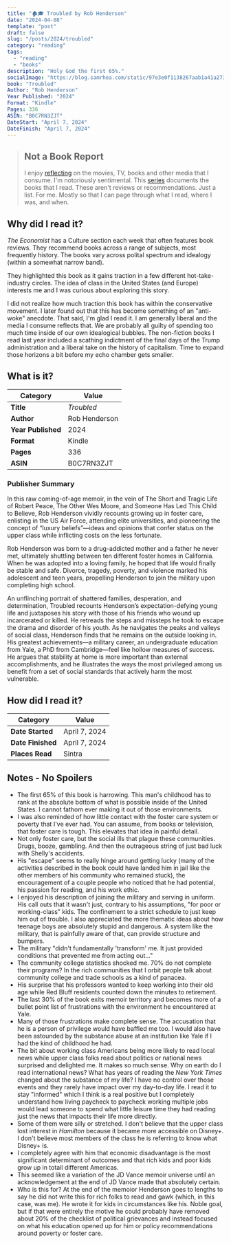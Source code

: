 ```yaml
---
title: "🏚️🎓 Troubled by Rob Henderson"
date: "2024-04-08"
template: "post"
draft: false
slug: "/posts/2024/troubled"
category: "reading"
tags:
  - "reading"
  - "books"
description: "Holy God the first 65%."
socialImage: "https://blog.samrhea.com/static/97e3e0f1138267aab1a41a27307af5fb/18ee2/photo.avif"
book: "Troubled"
Author: "Rob Henderson"
Year Published: "2024"
Format: "Kindle"
Pages: 336
ASIN: "B0C7RN3ZJT"
DateStart: "April 7, 2024"
DateFinish: "April 7, 2024"
---
```


> ## Not a Book Report
> I enjoy [reflecting](https://blog.samrhea.com/posts/2019/analyze-media-habits) on the movies, TV, books and other media that I consume. I'm notoriously sentimental. This [series](https://blog.samrhea.com/category/reading) documents the books that I read. These aren't reviews or recommendations. Just a list. For me. Mostly so that I can page through what I read, where I was, and when.

## Why did I read it?

_The Economist_ has a Culture section each week that often features book reviews. They recommend books across a range of subjects, most frequently history. The books vary across polital spectrum and idealogy (within a somewhat narrow band).

They highlighted this book as it gains traction in a few different hot-take-industry circles. The idea of class in the United States (and Europe) interests me and I was curious about exploring this story.

I did not realize how much traction this book has within the conservative movement. I later found out that this has become something of an "anti-woke" anecdote. That said, I'm glad I read it. I am generally liberal and the media I consume reflects that. We are probably all guilty of spending too much time inside of our own idealogical bubbles. The non-fiction books I read last year included a scathing indictment of the final days of the Trump administration and a liberal take on the history of capitalism. Time to expand those horizons a bit before my echo chamber gets smaller.

## What is it?

|Category|Value|
|---|---|
|**Title**|*Troubled*|
|**Author**|Rob Henderson|
|**Year Published**|2024|
|**Format**|Kindle|
|**Pages**|336|
|**ASIN**|B0C7RN3ZJT|

### Publisher Summary

In this raw coming-of-age memoir, in the vein of The Short and Tragic Life of Robert Peace, The Other Wes Moore, and Someone Has Led This Child to Believe, Rob Henderson vividly recounts growing up in foster care, enlisting in the US Air Force, attending elite universities, and pioneering the concept of “luxury beliefs”—ideas and opinions that confer status on the upper class while inflicting costs on the less fortunate.

Rob Henderson was born to a drug-addicted mother and a father he never met, ultimately shuttling between ten different foster homes in California. When he was adopted into a loving family, he hoped that life would finally be stable and safe. Divorce, tragedy, poverty, and violence marked his adolescent and teen years, propelling Henderson to join the military upon completing high school.

An unflinching portrait of shattered families, desperation, and determination, Troubled recounts Henderson’s expectation-defying young life and juxtaposes his story with those of his friends who wound up incarcerated or killed. He retreads the steps and missteps he took to escape the drama and disorder of his youth. As he navigates the peaks and valleys of social class, Henderson finds that he remains on the outside looking in. His greatest achievements—a military career, an undergraduate education from Yale, a PhD from Cambridge—feel like hollow measures of success. He argues that stability at home is more important than external accomplishments, and he illustrates the ways the most privileged among us benefit from a set of social standards that actively harm the most vulnerable.

## How did I read it?

|Category|Value|
|---|---|
|**Date Started**|April 7, 2024|
|**Date Finished**|April 7, 2024|
|**Places Read**|Sintra|

## Notes - No Spoilers

* The first 65% of this book is harrowing. This man's childhood has to rank at the absolute bottom of what is possible inside of the United States. I cannot fathom ever making it out of those environments.
* I was also reminded of how little contact with the foster care system or poverty that I've ever had. You can assume, from books or television, that foster care is tough. This elevates that idea in painful detail.
* Not only foster care, but the social ills that plague these communities. Drugs, booze, gambling. And then the outrageous string of just bad luck with Shelly's accidents.
* His "escape" seems to really hinge around getting lucky (many of the activities described in the book could have landed him in jail like the other members of his community who remained stuck), the encouragement of a couple people who noticed that he had potential, his passion for reading, and his work ethic.
* I enjoyed his description of joining the military and serving in uniform. His call outs that it wasn't just, contrary to his assumptions, "for poor or working-class" kids. The confinement to a strict schedule to just keep him out of trouble. I also appreciated the more thematic ideas about how teenage boys are absolutely stupid and dangerous. A system like the military, that is painfully aware of that, can provide structure and bumpers.
* The military "didn't fundamentally 'transform' me. It just provided conditions that prevented me from acting out..."
* The community college statistics shocked me. 70% do not complete their programs? In the rich communities that I orbit people talk about community college and trade schools as a kind of panacea.
* His surprise that his professors wanted to keep working into their old age while Red Bluff residents counted down the minutes to retirement.
* The last 30% of the book exits memoir territory and becomes more of a bullet point list of frustrations with the environment he encountered at Yale.
* Many of those frustrations make complete sense. The accusation that he is a person of privilege would have baffled me too. I would also have been astounded by the substance abuse at an institution like Yale if I had the kind of childhood he had.
* The bit about working class Americans being more likely to read local news while upper class folks read about politics or national news surprised and delighted me. It makes so much sense. Why on earth do I read international news? What has years of reading the _New York Times_ changed about the substance of my life? I have no control over those events and they rarely have impact over my day-to-day life. I read it to stay "informed" which I think is a real positive but I completely understand how living paycheck to paycheck working multiple jobs would lead someone to spend what little leisure time they had reading just the news that impacts their life more directly.
* Some of them were silly or stretched. I don't believe that the upper class lost interest in _Hamilton_ because it became more accessible on Disney+. I don't believe most members of the class he is referring to know what Disney+ is.
* I completely agree with him that economic disadvantage is the most significant determinant of outcomes and that rich kids and poor kids grow up in totall different Americas.
* This seemed like a variation of the JD Vance memoir universe until an acknowledgement at the end of JD Vance made that absolutely certain.
* Who is this for? At the end of the memoior Henderson goes to lengths to say he did not write this for rich folks to read and gawk (which, in this case, was me). He wrote it for kids in circumstances like his. Noble goal, but if that were entirely the motive he could probably have removed about 20% of the checklist of political grievances and instead focused on what his education opened up for him or policy recommendations around poverty or foster care.
